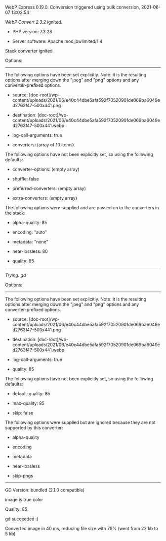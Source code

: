 WebP Express 0.19.0. Conversion triggered using bulk conversion, 2021-06-07 13:02:54

*WebP Convert 2.3.2*  ignited.
- PHP version: 7.3.28
- Server software: Apache mod_bwlimited/1.4

Stack converter ignited

Options:
------------
The following options have been set explicitly. Note: it is the resulting options after merging down the "jpeg" and "png" options and any converter-prefixed options.
- source: [doc-root]/wp-content/uploads/2021/06/e40c44dbe5afa592f70520901de069ba6049ed2763f47-500x441.png
- destination: [doc-root]/wp-content/uploads/2021/06/e40c44dbe5afa592f70520901de069ba6049ed2763f47-500x441.webp
- log-call-arguments: true
- converters: (array of 10 items)

The following options have not been explicitly set, so using the following defaults:
- converter-options: (empty array)
- shuffle: false
- preferred-converters: (empty array)
- extra-converters: (empty array)

The following options were supplied and are passed on to the converters in the stack:
- alpha-quality: 85
- encoding: "auto"
- metadata: "none"
- near-lossless: 80
- quality: 85
------------


*Trying: gd* 

Options:
------------
The following options have been set explicitly. Note: it is the resulting options after merging down the "jpeg" and "png" options and any converter-prefixed options.
- source: [doc-root]/wp-content/uploads/2021/06/e40c44dbe5afa592f70520901de069ba6049ed2763f47-500x441.png
- destination: [doc-root]/wp-content/uploads/2021/06/e40c44dbe5afa592f70520901de069ba6049ed2763f47-500x441.webp
- log-call-arguments: true
- quality: 85

The following options have not been explicitly set, so using the following defaults:
- default-quality: 85
- max-quality: 85
- skip: false

The following options were supplied but are ignored because they are not supported by this converter:
- alpha-quality
- encoding
- metadata
- near-lossless
- skip-pngs
------------

GD Version: bundled (2.1.0 compatible)
image is true color
Quality: 85. 
gd succeeded :)

Converted image in 40 ms, reducing file size with 79% (went from 22 kb to 5 kb)
